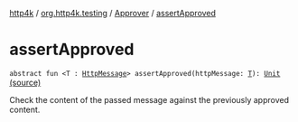 [http4k](../../index.md) / [org.http4k.testing](../index.md) / [Approver](index.md) / [assertApproved](./assert-approved.md)

# assertApproved

`abstract fun <T : `[`HttpMessage`](../../org.http4k.core/-http-message/index.md)`> assertApproved(httpMessage: `[`T`](assert-approved.md#T)`): `[`Unit`](https://kotlinlang.org/api/latest/jvm/stdlib/kotlin/-unit/index.html) [(source)](https://github.com/http4k/http4k/blob/master/http4k-testing-approval/src/main/kotlin/org/http4k/testing/Approver.kt#L21)

Check the content of the passed message against the previously approved content.

